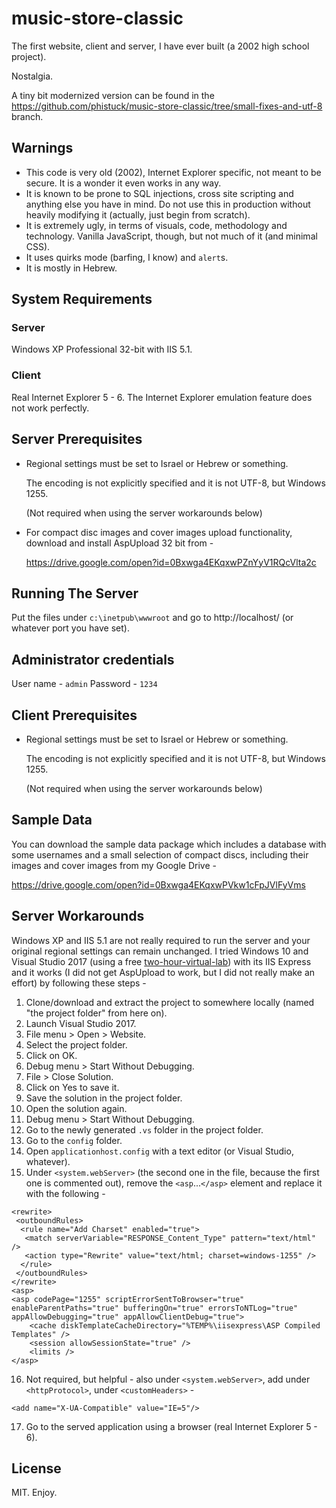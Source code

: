 # music-store-classic
The first website, client and server, I have ever built (a 2002 high school project).

Nostalgia.

A tiny bit modernized version can be found in the https://github.com/phistuck/music-store-classic/tree/small-fixes-and-utf-8 branch.


## Warnings
- This code is very old (2002), Internet Explorer specific, not meant to be secure. It is a wonder it even works in any way.
- It is known to be prone to SQL injections, cross site scripting and anything else you have in mind. Do not use this in production without heavily modifying it (actually, just begin from scratch).
- It is extremely ugly, in terms of visuals, code, methodology and technology. Vanilla JavaScript, though, but not much of it (and minimal CSS).
- It uses quirks mode (barfing, I know) and `alert`s.
- It is mostly in Hebrew.

## System Requirements
### Server
Windows XP Professional 32-bit with IIS 5.1.
### Client
Real Internet Explorer 5 - 6. The Internet Explorer emulation feature does not work perfectly.

## Server Prerequisites
- Regional settings must be set to Israel or Hebrew or something.
  
  The encoding is not explicitly specified and it is not UTF-8, but Windows 1255.
  
  (Not required when using the server workarounds below)
- For compact disc images and cover images upload functionality, download and install AspUpload 32 bit from -

  https://drive.google.com/open?id=0Bxwga4EKqxwPZnYyV1RQcVlta2c

## Running The Server
Put the files under `c:\inetpub\wwwroot` and go to http://localhost/ (or whatever port you have set).

## Administrator credentials
User name - `admin`
Password - `1234`

## Client Prerequisites
- Regional settings must be set to Israel or Hebrew or something.
  
  The encoding is not explicitly specified and it is not UTF-8, but Windows 1255.
  
  (Not required when using the server workarounds below)

## Sample Data
You can download the sample data package which includes a database with some usernames and a small selection of compact discs, including their images and cover images from my Google Drive -

https://drive.google.com/open?id=0Bxwga4EKqxwPVkw1cFpJVlFyVms

## Server Workarounds
Windows XP and IIS 5.1 are not really required to run the server and your original regional settings can remain unchanged. I tried Windows 10 and Visual Studio 2017 (using a free [two-hour-virtual-lab](https://vlabs.holsystems.com/vlabs/technet?eng=VLabs&auth=none&src=vlabs&altadd=true&labid=32158&lod=true)) with its IIS Express and it works (I did not get AspUpload to work, but I did not really make an effort) by following these steps -
1. Clone/download and extract the project to somewhere locally (named "the project folder" from here on).
2. Launch Visual Studio 2017.
3. File menu > Open > Website.
4. Select the project folder.
5. Click on OK.
6. Debug menu > Start Without Debugging.
7. File > Close Solution.
8. Click on Yes to save it.
9. Save the solution in the project folder.
10. Open the solution again.
11. Debug menu > Start Without Debugging.
12. Go to the newly generated `.vs` folder in the project folder.
13. Go to the `config` folder.
14. Open `applicationhost.config` with a text editor (or Visual Studio, whatever).
15. Under `<system.webServer>` (the second one in the file, because the first one is commented out), remove the `<asp`...`</asp>` element and replace it with the following -
```
<rewrite>
 <outboundRules>
  <rule name="Add Charset" enabled="true">
   <match serverVariable="RESPONSE_Content_Type" pattern="text/html" />
   <action type="Rewrite" value="text/html; charset=windows-1255" />
  </rule>
 </outboundRules>
</rewrite>
<asp>
<asp codePage="1255" scriptErrorSentToBrowser="true" enableParentPaths="true" bufferingOn="true" errorsToNTLog="true" appAllowDebugging="true" appAllowClientDebug="true">
    <cache diskTemplateCacheDirectory="%TEMP%\iisexpress\ASP Compiled Templates" />
    <session allowSessionState="true" />
    <limits />
</asp>
```
16. Not required, but helpful - also under `<system.webServer>`, add under `<httpProtocol>`, under `<customHeaders>` -
```
<add name="X-UA-Compatible" value="IE=5"/>
```
17. Go to the served application using a browser (real Internet Explorer 5 - 6).

## License
MIT. Enjoy.
